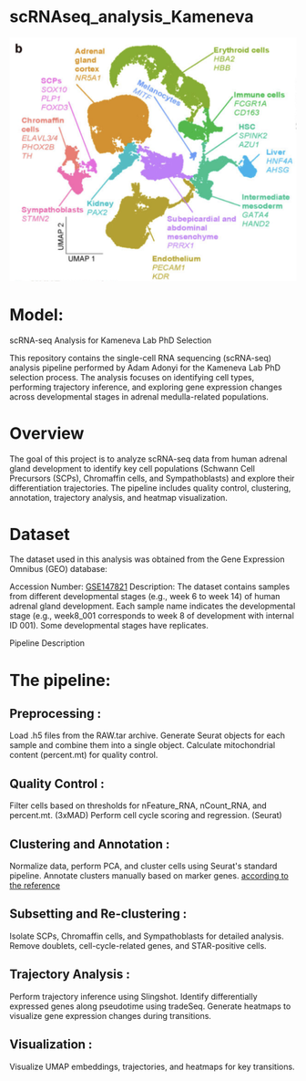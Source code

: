# scRNAseq_analysis_Kameneva

<img src="scRNAseq.png">

# Model:
scRNA-seq Analysis for Kameneva Lab PhD Selection

This repository contains the single-cell RNA sequencing (scRNA-seq) analysis pipeline performed by Adam Adonyi for the Kameneva Lab PhD selection process. The analysis focuses on identifying cell types, performing trajectory inference, and exploring gene expression changes across developmental stages in adrenal medulla-related populations.


# Overview

The goal of this project is to analyze scRNA-seq data from human adrenal gland development to identify key cell populations (Schwann Cell Precursors (SCPs), Chromaffin cells, and Sympathoblasts) and explore their differentiation trajectories. The pipeline includes quality control, clustering, annotation, trajectory analysis, and heatmap visualization.

# Dataset

The dataset used in this analysis was obtained from the Gene Expression Omnibus (GEO) database:

Accession Number: [GSE147821](https://www.ncbi.nlm.nih.gov/geo/query/acc.cgi?acc=GSE147821)
Description: The dataset contains samples from different developmental stages (e.g., week 6 to week 14) of human adrenal gland development.
 Each sample name indicates the developmental stage (e.g., week8_001 corresponds to week 8 of development with internal ID 001). Some developmental stages have replicates.

 Pipeline Description

# The pipeline:

## Preprocessing :
Load .h5 files from the RAW.tar archive.
Generate Seurat objects for each sample and combine them into a single object.
Calculate mitochondrial content (percent.mt) for quality control.

## Quality Control :
Filter cells based on thresholds for nFeature_RNA, nCount_RNA, and percent.mt. (3xMAD)
Perform cell cycle scoring and regression. (Seurat)

## Clustering and Annotation :
Normalize data, perform PCA, and cluster cells using Seurat's standard pipeline.
Annotate clusters manually based on marker genes. [according to the reference](https://www.nature.com/articles/s41588-021-00818-x)

## Subsetting and Re-clustering :
Isolate SCPs, Chromaffin cells, and Sympathoblasts for detailed analysis.
Remove doublets, cell-cycle-related genes, and STAR-positive cells.

## Trajectory Analysis :
Perform trajectory inference using Slingshot.
Identify differentially expressed genes along pseudotime using tradeSeq.
Generate heatmaps to visualize gene expression changes during transitions.

## Visualization :
Visualize UMAP embeddings, trajectories, and heatmaps for key transitions.



